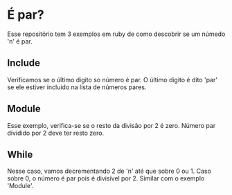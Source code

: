 # É par?

Esse repositório tem 3 exemplos em ruby de como descobrir se um númedo 'n' é par.

## Include

Verificamos se o último digito so número é par. O último digito é dito 'par' se ele estiver incluido na lista de números pares.

## Module

Esse exemplo, verifica-se se o resto da divisão por 2 é zero. Número par dividido por 2 deve ter resto zero.


## While

Nesse caso, vamos decrementando 2 de 'n' até que sobre 0 ou 1. Caso sobre 0, o número é par pois é divisível por 2. Similar com o exemplo 'Module'.
